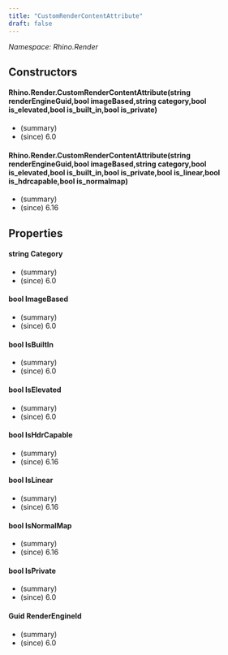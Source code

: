 ```yaml
---
title: "CustomRenderContentAttribute"
draft: false
---
```


*Namespace: Rhino.Render*
## Constructors
#### Rhino.Render.CustomRenderContentAttribute(string renderEngineGuid,bool imageBased,string category,bool is_elevated,bool is_built_in,bool is_private)
- (summary) 
- (since) 6.0
#### Rhino.Render.CustomRenderContentAttribute(string renderEngineGuid,bool imageBased,string category,bool is_elevated,bool is_built_in,bool is_private,bool is_linear,bool is_hdrcapable,bool is_normalmap)
- (summary) 
- (since) 6.16
## Properties
#### string Category
- (summary) 
- (since) 6.0
#### bool ImageBased
- (summary) 
- (since) 6.0
#### bool IsBuiltIn
- (summary) 
- (since) 6.0
#### bool IsElevated
- (summary) 
- (since) 6.0
#### bool IsHdrCapable
- (summary) 
- (since) 6.16
#### bool IsLinear
- (summary) 
- (since) 6.16
#### bool IsNormalMap
- (summary) 
- (since) 6.16
#### bool IsPrivate
- (summary) 
- (since) 6.0
#### Guid RenderEngineId
- (summary) 
- (since) 6.0
